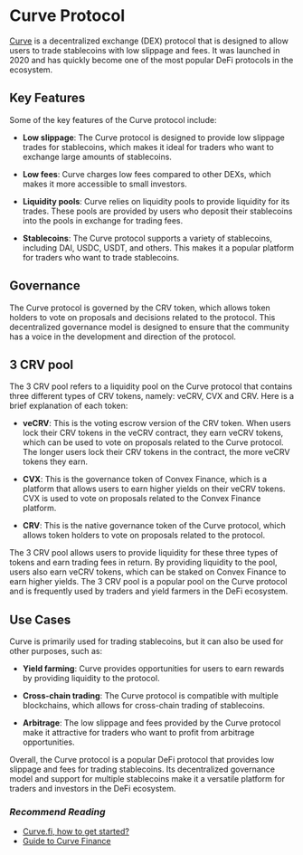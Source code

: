 # Curve Protocol

[Curve](https://curve.fi/) is a decentralized exchange (DEX) protocol that is designed to allow users to trade stablecoins with low slippage and fees. It was launched in 2020 and has quickly become one of the most popular DeFi protocols in the ecosystem.

## Key Features

Some of the key features of the Curve protocol include:

- **Low slippage**: The Curve protocol is designed to provide low slippage trades for stablecoins, which makes it ideal for traders who want to exchange large amounts of stablecoins.

- **Low fees**: Curve charges low fees compared to other DEXs, which makes it more accessible to small investors.

- **Liquidity pools**: Curve relies on liquidity pools to provide liquidity for its trades. These pools are provided by users who deposit their stablecoins into the pools in exchange for trading fees.

- **Stablecoins**: The Curve protocol supports a variety of stablecoins, including DAI, USDC, USDT, and others. This makes it a popular platform for traders who want to trade stablecoins.

## Governance

The Curve protocol is governed by the CRV token, which allows token holders to vote on proposals and decisions related to the protocol. This decentralized governance model is designed to ensure that the community has a voice in the development and direction of the protocol.

## 3 CRV pool

The 3 CRV pool refers to a liquidity pool on the Curve protocol that contains three different types of CRV tokens, namely: veCRV, CVX and CRV. Here is a brief explanation of each token:

- **veCRV**: This is the voting escrow version of the CRV token. When users lock their CRV tokens in the veCRV contract, they earn veCRV tokens, which can be used to vote on proposals related to the Curve protocol. The longer users lock their CRV tokens in the contract, the more veCRV tokens they earn.

- **CVX**: This is the governance token of Convex Finance, which is a platform that allows users to earn higher yields on their veCRV tokens. CVX is used to vote on proposals related to the Convex Finance platform.

- **CRV**: This is the native governance token of the Curve protocol, which allows token holders to vote on proposals related to the protocol.

The 3 CRV pool allows users to provide liquidity for these three types of tokens and earn trading fees in return. By providing liquidity to the pool, users also earn veCRV tokens, which can be staked on Convex Finance to earn higher yields. The 3 CRV pool is a popular pool on the Curve protocol and is frequently used by traders and yield farmers in the DeFi ecosystem.

## Use Cases

Curve is primarily used for trading stablecoins, but it can also be used for other purposes, such as:

- **Yield farming**: Curve provides opportunities for users to earn rewards by providing liquidity to the protocol.

- **Cross-chain trading**: The Curve protocol is compatible with multiple blockchains, which allows for cross-chain trading of stablecoins.

- **Arbitrage**: The low slippage and fees provided by the Curve protocol make it attractive for traders who want to profit from arbitrage opportunities.

Overall, the Curve protocol is a popular DeFi protocol that provides low slippage and fees for trading stablecoins. Its decentralized governance model and support for multiple stablecoins make it a versatile platform for traders and investors in the DeFi ecosystem.

### *Recommend Reading*

- [Curve.fi, how to get started?](https://medium.com/@crypto.tutorials/curve-fi-how-does-it-work-b673a8fe16cc)
- [Guide to Curve Finance](https://medium.com/coinmonks/guide-to-curve-finance-153f34ce693f)
